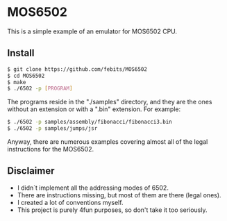# MOS6502

This is a simple example of an emulator for MOS6502 CPU.

## Install
```bash
$ git clone https://github.com/febits/MOS6502
$ cd MOS6502
$ make
$ ./6502 -p [PROGRAM]
```

The programs reside in the "./samples" directory, and they are the ones without an extension or with a ".bin" extension. For example:

```bash
$ ./6502 -p samples/assembly/fibonacci/fibonacci3.bin
$ ./6502 -p samples/jumps/jsr
```

Anyway, there are numerous examples covering almost all of the legal instructions for the MOS6502.

## Disclaimer
- I didn´t implement all the addressing modes of 6502.
- There are instructions missing, but most of them are there (legal ones).
- I created a lot of conventions myself.
- This project is purely 4fun purposes, so don't take it too seriously.

